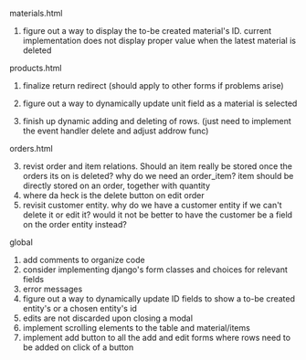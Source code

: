 materials.html
1. figure out a way to display the to-be created material's ID. current implementation does not display proper value when the latest material is deleted

products.html
1. finalize return redirect (should apply to other forms if problems arise)
2. figure out a way to dynamically update unit field as a material is selected

3. finish up dynamic adding and deleting of rows. (just need to implement the event handler delete and adjust addrow func)

orders.html

3. revist order and item relations. Should an item really be stored once the orders its on is deleted? why do we need an order_item? item should be directly stored on an order, together with quantity
4. where da heck is the delete button on edit order
5. revisit customer entity. why do we have a customer entity if we can't delete it or edit it? would it not be better to have the customer be a field on the order entity instead?


global
1. add comments to organize code
2. consider implementing django's form classes and choices for relevant fields
3. error messages
4. figure out a way to dynamically update ID fields to show a to-be created entity's or a chosen entity's id 
5. edits are not discarded upon closing a modal
6. implement scrolling elements to the table and material/items
7. implement add button to all the add and edit forms where rows need to be added on click of a button


